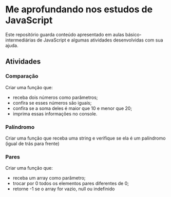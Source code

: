 # Me aprofundando nos estudos de JavaScript

Este repositório guarda conteúdo apresentado em aulas básico-intermediárias de JavaScript e algumas atividades desenvolvidas com sua ajuda.

## Atividades
### Comparação
Criar uma função que:
- receba dois números como parâmetros;
- confira se esses números são iguais;
- confira se a soma deles é maior que 10 e menor que 20;
- imprima essas informações no console.

### Palíndromo
Criar uma função que receba uma string e verifique se ela é um palíndromo (igual de trás para frente)

### Pares
Criar uma função que:
- receba um array como parâmetro;
- trocar por 0 todos os elementos pares diferentes de 0;
- retorne -1 se o array for vazio, null ou indefinido